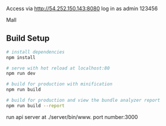Access via http://54.252.150.143:8080
log in as
admin
123456

Mall

## Build Setup

```bash
# install dependencies
npm install

# serve with hot reload at localhost:80
npm run dev

# build for production with minification
npm run build

# build for production and view the bundle analyzer report
npm run build --report
```

run api server at ./server/bin/www. port number:3000
